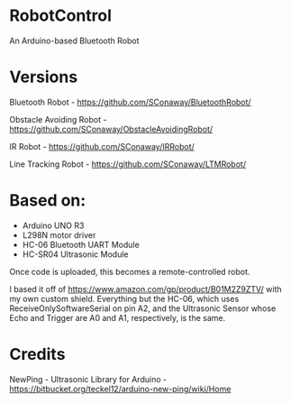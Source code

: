 # RobotControl
An Arduino-based Bluetooth Robot

Versions
===

Bluetooth Robot - https://github.com/SConaway/BluetoothRobot/

Obstacle Avoiding Robot - https://github.com/SConaway/ObstacleAvoidingRobot/

IR Robot - https://github.com/SConaway/IRRobot/

Line Tracking Robot - https://github.com/SConaway/LTMRobot/

Based on:
===
*  Arduino UNO R3
*  L298N motor driver
*  HC-06 Bluetooth UART Module
*  HC-SR04 Ultrasonic Module

Once code is uploaded, this becomes a remote-controlled robot.

I based it off of https://www.amazon.com/gp/product/B01M2Z9ZTV/ with my own custom shield. Everything but the HC-06, which uses ReceiveOnlySoftwareSerial on pin A2, and the Ultrasonic Sensor whose Echo and Trigger are A0 and A1, respectively, is the same.

Credits
===

NewPing - Ultrasonic Library for Arduino - https://bitbucket.org/teckel12/arduino-new-ping/wiki/Home
